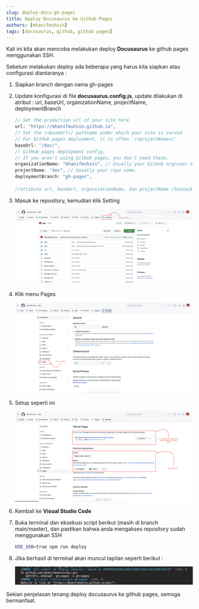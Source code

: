 ```yaml
---
slug: deploy-docu-gh-pages
title: Deploy Docusaurus ke Github Pages
authors: [mhanifmuhsin]
tags: [docusaurus, github, github pages]
---
```


Kali ini kita akan mencoba melakukan deploy **Docusaurus** ke github pages menggunakan SSH.

Sebelum melakukan deploy ada beberapa yang harus kita siapkan atau configurasi diantaranya :

1.  Siapkan branch dengan nama gh-pages
2.  Update konfigurasi di file **docusaurus.config.js**, update dilakukan di atribut : url, baseUrl, organizationName, projectName, deploymentBranch

    ```javascript
    // Set the production url of your site here
    url: "https://mhanifmuhsin.github.io",
    // Set the /<baseUrl>/ pathname under which your site is served
    // For GitHub pages deployment, it is often '/<projectName>/'
    baseUrl: "/doc/",
    // GitHub pages deployment config.
    // If you aren't using GitHub pages, you don't need these.
    organizationName: "mhanifmuhsin", // Usually your GitHub org/user name.
    projectName: "doc", // Usually your repo name.
    deploymentBranch: "gh-pages",

    //attibute url, baseUrl, organizationName, dan projectName (Sesuaikan dengan repository masing-masing), untuk deploymentBranch isi dengan gh-pages karena branch ini yang nanti akan kita set sebagai github pages
    ```

3.  Masuk ke repository, kemudian klik Setting

    ![Klik setting](./img/klik-setting.png)

4.  Klik menu Pages

    ![Klik pages](./img/klik-menu-pages.png)

5.  Setup seperti ini

    ![Setup](./img/akhir-deploy.png)

6.  Kembali ke **Visual Studio Code**

7.  Buka terminal dan eksekusi script berikut (masih di branch main/master), dan pastikan bahwa anda mengakses repository sudah menggunakan SSH

    ```bash
    USE_SSH=true npm run deploy
    ```

8.  Jika berhasil di terminal akan muncul tapilan seperti berikut :

    ![Deploy](./img/success-deploy.png)

Sekian penjelasan tenang deploy docusaurus ke github pages, semoga bermanfaat.
